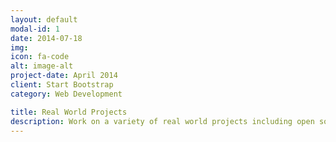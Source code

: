 ```yaml
---
layout: default
modal-id: 1
date: 2014-07-18
img:
icon: fa-code
alt: image-alt
project-date: April 2014
client: Start Bootstrap
category: Web Development

title: Real World Projects
description: Work on a variety of real world projects including open source projects from our partners.
---
```

